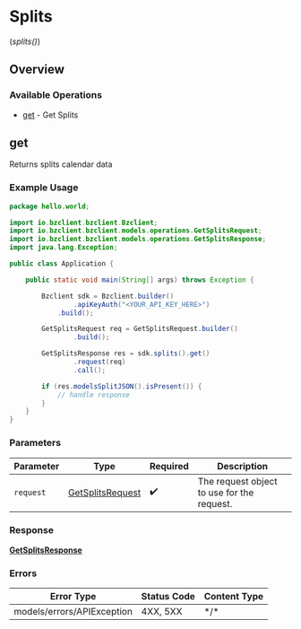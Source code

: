 # Splits
(*splits()*)

## Overview

### Available Operations

* [get](#get) - Get Splits

## get

Returns splits calendar data

### Example Usage

```java
package hello.world;

import io.bzclient.bzclient.Bzclient;
import io.bzclient.bzclient.models.operations.GetSplitsRequest;
import io.bzclient.bzclient.models.operations.GetSplitsResponse;
import java.lang.Exception;

public class Application {

    public static void main(String[] args) throws Exception {

        Bzclient sdk = Bzclient.builder()
                .apiKeyAuth("<YOUR_API_KEY_HERE>")
            .build();

        GetSplitsRequest req = GetSplitsRequest.builder()
                .build();

        GetSplitsResponse res = sdk.splits().get()
                .request(req)
                .call();

        if (res.modelsSplitJSON().isPresent()) {
            // handle response
        }
    }
}
```

### Parameters

| Parameter                                                       | Type                                                            | Required                                                        | Description                                                     |
| --------------------------------------------------------------- | --------------------------------------------------------------- | --------------------------------------------------------------- | --------------------------------------------------------------- |
| `request`                                                       | [GetSplitsRequest](../../models/operations/GetSplitsRequest.md) | :heavy_check_mark:                                              | The request object to use for the request.                      |

### Response

**[GetSplitsResponse](../../models/operations/GetSplitsResponse.md)**

### Errors

| Error Type                 | Status Code                | Content Type               |
| -------------------------- | -------------------------- | -------------------------- |
| models/errors/APIException | 4XX, 5XX                   | \*/\*                      |